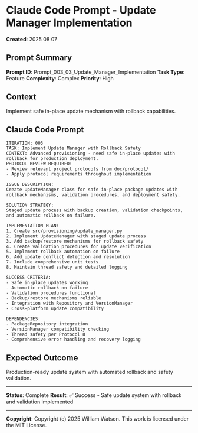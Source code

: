# Claude Code Prompt - Update Manager Implementation

**Created**: 2025 08 07

## Prompt Summary

**Prompt ID**: Prompt_003_03_Update_Manager_Implementation
**Task Type**: Feature
**Complexity**: Complex
**Priority**: High

## Context

Implement safe in-place update mechanism with rollback capabilities.

## Claude Code Prompt

```
ITERATION: 003
TASK: Implement Update Manager with Rollback Safety
CONTEXT: Advanced provisioning - need safe in-place updates with rollback for production deployment.
PROTOCOL REVIEW REQUIRED:
- Review relevant project protocols from doc/protocol/
- Apply protocol requirements throughout implementation

ISSUE DESCRIPTION:
Create UpdateManager class for safe in-place package updates with rollback mechanisms, validation procedures, and deployment safety.

SOLUTION STRATEGY:
Staged update process with backup creation, validation checkpoints, and automatic rollback on failure.

IMPLEMENTATION PLAN:
1. Create src/provisioning/update_manager.py
2. Implement UpdateManager with staged update process
3. Add backup/restore mechanisms for rollback safety
4. Create validation procedures for update verification
5. Implement rollback automation on failure
6. Add update conflict detection and resolution
7. Include comprehensive unit tests
8. Maintain thread safety and detailed logging

SUCCESS CRITERIA:
- Safe in-place updates working
- Automatic rollback on failure
- Validation procedures functional
- Backup/restore mechanisms reliable
- Integration with Repository and VersionManager
- Cross-platform update compatibility

DEPENDENCIES:
- PackageRepository integration
- VersionManager compatibility checking
- Thread safety per Protocol 8
- Comprehensive error handling and recovery logging
```

## Expected Outcome

Production-ready update system with automated rollback and safety validation.

---

**Status**: Complete
**Result**: ✅ Success - Safe update system with rollback and validation implemented

---

**Copyright**: Copyright (c) 2025 William Watson. This work is licensed under the MIT License.
